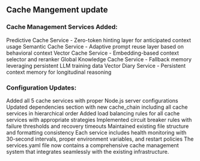 
## Cache Mangement update
### Cache Management Services Added:
Predictive Cache Service - Zero-token hinting layer for anticipated context usage
Semantic Cache Service - Adaptive prompt reuse layer based on behavioral context
Vector Cache Service - Embedding-based context selector and reranker
Global Knowledge Cache Service - Fallback memory leveraging persistent LLM training data
Vector Diary Service - Persistent context memory for longitudinal reasoning
### Configuration Updates:
Added all 5 cache services with proper Node.js server configurations
Updated dependencies section with new cache_chain including all cache services in hierarchical order
Added load balancing rules for all cache services with appropriate strategies
Implemented circuit breaker rules with failure thresholds and recovery timeouts
Maintained existing file structure and formatting consistency
Each service includes health monitoring with 30-second intervals, proper environment variables, and restart policies
The services.yaml file now contains a comprehensive cache management system that integrates seamlessly with the existing infrastructure.

